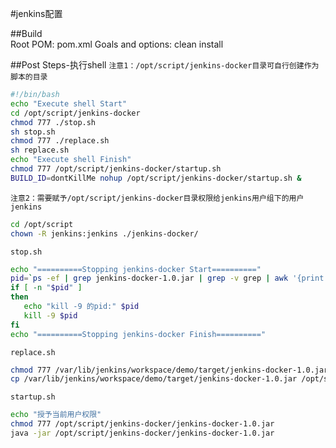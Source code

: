 #jenkins配置

##Build  
        Root POM: pom.xml
        Goals and options: clean install
        
##Post Steps-执行shell
`注意1：/opt/script/jenkins-docker目录可自行创建作为脚本的目录`<br>
```Bash
#!/bin/bash
echo "Execute shell Start"
cd /opt/script/jenkins-docker
chmod 777 ./stop.sh
sh stop.sh
chmod 777 ./replace.sh
sh replace.sh
echo "Execute shell Finish"
chmod 777 /opt/script/jenkins-docker/startup.sh
BUILD_ID=dontKillMe nohup /opt/script/jenkins-docker/startup.sh &
```

`注意2：需要赋予/opt/script/jenkins-docker目录权限给jenkins用户组下的用户jenkins`<br>
```Bash
cd /opt/script	
chown -R jenkins:jenkins ./jenkins-docker/
```

`stop.sh`
```Bash
echo "==========Stopping jenkins-docker Start=========="
pid=`ps -ef | grep jenkins-docker-1.0.jar | grep -v grep | awk '{print $2}'`
if [ -n "$pid" ]
then
   echo "kill -9 的pid:" $pid
   kill -9 $pid
fi
echo "==========Stopping jenkins-docker Finish=========="
```

`replace.sh`
```Bash
chmod 777 /var/lib/jenkins/workspace/demo/target/jenkins-docker-1.0.jar
cp /var/lib/jenkins/workspace/demo/target/jenkins-docker-1.0.jar /opt/script/jenkins-docker
```

`startup.sh`
```Bash
echo "授予当前用户权限"
chmod 777 /opt/script/jenkins-docker/jenkins-docker-1.0.jar
java -jar /opt/script/jenkins-docker/jenkins-docker-1.0.jar
```